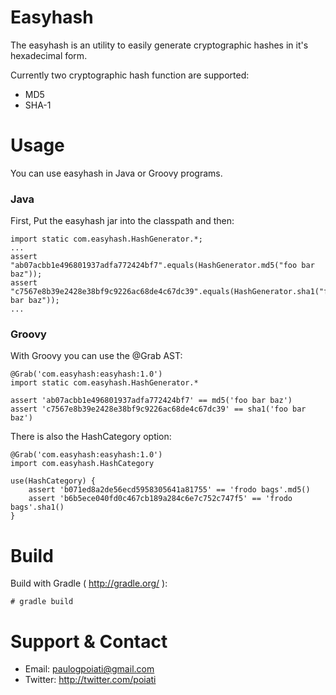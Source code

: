 # Easyhash

The easyhash is an utility to easily generate cryptographic hashes in it's hexadecimal form.

Currently two cryptographic hash function are supported:

- MD5
- SHA-1

# Usage

You can use easyhash in Java or Groovy programs.

### Java

First, Put the easyhash jar into the classpath and then:

    import static com.easyhash.HashGenerator.*;
    ...
    assert "ab07acbb1e496801937adfa772424bf7".equals(HashGenerator.md5("foo bar baz"));
    assert "c7567e8b39e2428e38bf9c9226ac68de4c67dc39".equals(HashGenerator.sha1("foo bar baz"));
    ...
 
### Groovy

With Groovy you can use the @Grab AST:
 
    @Grab('com.easyhash:easyhash:1.0')
    import static com.easyhash.HashGenerator.*
 
    assert 'ab07acbb1e496801937adfa772424bf7' == md5('foo bar baz')
    assert 'c7567e8b39e2428e38bf9c9226ac68de4c67dc39' == sha1('foo bar baz')
 
There is also the HashCategory option:

    @Grab('com.easyhash:easyhash:1.0')
    import com.easyhash.HashCategory
 
    use(HashCategory) {
        assert 'b071ed8a2de56ecd5958305641a81755' == 'frodo bags'.md5()
        assert 'b6b5ece040fd0c467cb189a284c6e7c752c747f5' == 'frodo bags'.sha1()
    }

# Build

Build with Gradle ( http://gradle.org/ ):

    # gradle build

# Support & Contact

- Email: paulogpoiati@gmail.com
- Twitter: http://twitter.com/poiati